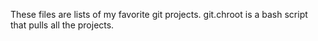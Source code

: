 These files are lists of my favorite git projects. git.chroot is a bash script that 
pulls all the projects.

